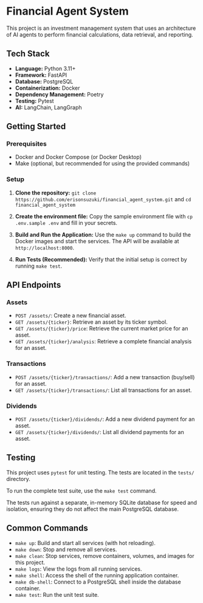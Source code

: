 # Financial Agent System

This project is an investment management system that uses an architecture of AI agents to perform financial calculations, data retrieval, and reporting.

## Tech Stack
- **Language:** Python 3.11+
- **Framework:** FastAPI
- **Database:** PostgreSQL
- **Containerization:** Docker
- **Dependency Management:** Poetry
- **Testing:** Pytest
- **AI:** LangChain, LangGraph

## Getting Started

### Prerequisites
- Docker and Docker Compose (or Docker Desktop)
- Make (optional, but recommended for using the provided commands)

### Setup
1.  **Clone the repository:** `git clone https://github.com/erisonsuzuki/financial_agent_system.git` and `cd financial_agent_system`

2.  **Create the environment file:** Copy the sample environment file with `cp .env.sample .env` and fill in your secrets.

3.  **Build and Run the Application:** Use the `make up` command to build the Docker images and start the services. The API will be available at `http://localhost:8000`.

4.  **Run Tests (Recommended):** Verify that the initial setup is correct by running `make test`.

## API Endpoints

### Assets
* `POST /assets/`: Create a new financial asset.
* `GET /assets/{ticker}`: Retrieve an asset by its ticker symbol.
* `GET /assets/{ticker}/price`: Retrieve the current market price for an asset.
* `GET /assets/{ticker}/analysis`: Retrieve a complete financial analysis for an asset.

### Transactions
* `POST /assets/{ticker}/transactions/`: Add a new transaction (buy/sell) for an asset.
* `GET /assets/{ticker}/transactions/`: List all transactions for an asset.

### Dividends
* `POST /assets/{ticker}/dividends/`: Add a new dividend payment for an asset.
* `GET /assets/{ticker}/dividends/`: List all dividend payments for an asset.

## Testing
This project uses `pytest` for unit testing. The tests are located in the `tests/` directory.

To run the complete test suite, use the `make test` command.

The tests run against a separate, in-memory SQLite database for speed and isolation, ensuring they do not affect the main PostgreSQL database.

## Common Commands
- `make up`: Build and start all services (with hot reloading).
- `make down`: Stop and remove all services.
- `make clean`: Stop services, remove containers, volumes, and images for this project.
- `make logs`: View the logs from all running services.
- `make shell`: Access the shell of the running application container.
- `make db-shell`: Connect to a PostgreSQL shell inside the database container.
- `make test`: Run the unit test suite.
